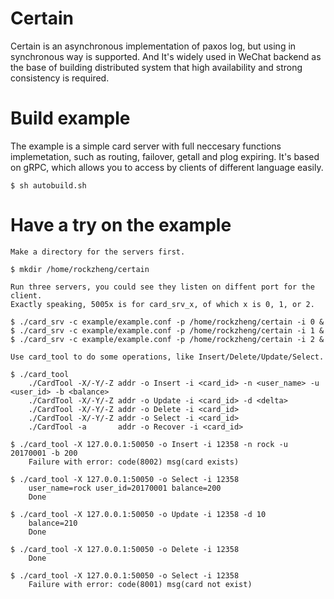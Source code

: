 # Certain

Certain is an asynchronous implementation of paxos log, but using in synchronous way is supported. And It's widely used in WeChat backend as the base of building distributed system that high availability and strong consistency is required.

# Build example

The example is a simple card server with full neccesary functions implemetation, such as routing, failover, getall and plog expiring. It's based on gRPC, which allows you to access by clients of different language easily.

    $ sh autobuild.sh

# Have a try on the example
    
    Make a directory for the servers first.
    
    $ mkdir /home/rockzheng/certain
    
    Run three servers, you could see they listen on diffent port for the client.
    Exactly speaking, 5005x is for card_srv_x, of which x is 0, 1, or 2.
    
    $ ./card_srv -c example/example.conf -p /home/rockzheng/certain -i 0 &
    $ ./card_srv -c example/example.conf -p /home/rockzheng/certain -i 1 &
    $ ./card_srv -c example/example.conf -p /home/rockzheng/certain -i 2 &
    
    Use card_tool to do some operations, like Insert/Delete/Update/Select.
    
    $ ./card_tool                                
        ./CardTool -X/-Y/-Z addr -o Insert -i <card_id> -n <user_name> -u <user_id> -b <balance>
        ./CardTool -X/-Y/-Z addr -o Update -i <card_id> -d <delta>
        ./CardTool -X/-Y/-Z addr -o Delete -i <card_id>
        ./CardTool -X/-Y/-Z addr -o Select -i <card_id>
        ./CardTool -a       addr -o Recover -i <card_id>
        
    $ ./card_tool -X 127.0.0.1:50050 -o Insert -i 12358 -n rock -u 20170001 -b 200
        Failure with error: code(8002) msg(card exists)
        
    $ ./card_tool -X 127.0.0.1:50050 -o Select -i 12358                                 
        user_name=rock user_id=20170001 balance=200
        Done
        
    $ ./card_tool -X 127.0.0.1:50050 -o Update -i 12358 -d 10                           
        balance=210
        Done
        
    $ ./card_tool -X 127.0.0.1:50050 -o Delete -i 12358            
        Done
        
    $ ./card_tool -X 127.0.0.1:50050 -o Select -i 12358      
        Failure with error: code(8001) msg(card not exist)
